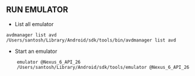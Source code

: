 ## RUN EMULATOR
* List all emulator
```
avdmanager list avd
/Users/santosh/Library/Android/sdk/tools/bin/avdmanager list avd
```
* Start an emulator
```
    emulator @Nexus_6_API_26
    /Users/santosh/Library/Android/sdk/tools/emulator @Nexus_6_API_26
```

